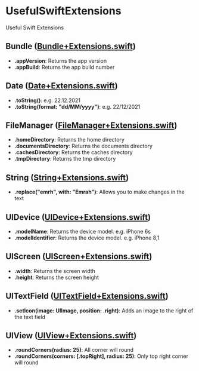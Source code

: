 # UsefulSwiftExtensions
Useful Swift Extensions


## Bundle ([Bundle+Extensions.swift](https://github.com/emrahturan/UsefulSwiftExtensions/blob/main/UsefulSwiftExtensions/Extensions/Bundle%2BExtensions.swift))
* **.appVersion**: Returns the app version
* **.appBuild**: Returns the app build number


## Date ([Date+Extensions.swift](https://github.com/emrahturan/UsefulSwiftExtensions/blob/main/UsefulSwiftExtensions/Extensions/Date%2BExtensions.swift))
* **.toString()**: e.g. 22.12.2021
* **.toString(format: "dd/MM/yyyy")**: e.g. 22/12/2021


## FileManager ([FileManager+Extensions.swift](https://github.com/emrahturan/UsefulSwiftExtensions/blob/main/UsefulSwiftExtensions/Extensions/FileManager%2BExtensions.swift))
* **.homeDirectory**: Returns the home directory
* **.documentsDirectory**: Returns the documents  directory
* **.cachesDirectory**: Returns the caches directory
* **.tmpDirectory**: Returns the tmp directory


## String ([String+Extensions.swift](https://github.com/emrahturan/UsefulSwiftExtensions/blob/main/UsefulSwiftExtensions/Extensions/String%2BExtensions.swift))
* **.replace("emrh", with: "Emrah")**: Allows you to make changes in the text


## UIDevice ([UIDevice+Extensions.swift](https://github.com/emrahturan/UsefulSwiftExtensions/blob/main/UsefulSwiftExtensions/Extensions/UIDevice%2BExtensions.swift))
* **.modelName**: Returns the device model. e.g. iPhone 6s
* **.modelIdentifier**: Returns the device model. e.g. iPhone 8,1


## UIScreen ([UIScreen+Extensions.swift](https://github.com/emrahturan/UsefulSwiftExtensions/blob/main/UsefulSwiftExtensions/Extensions/UIScreen%2BExtensions.swift))
* **.width**: Returns the screen width
* **.height**: Returns the screen height


## UITextField ([UITextField+Extensions.swift](https://github.com/emrahturan/UsefulSwiftExtensions/blob/main/UsefulSwiftExtensions/Extensions/UITextfield%2BExtensions.swift))
* **.setIcon(image: UIImage, position: .right)**: Adds an image to the right of the text field


## UIView ([UIView+Extensions.swift](https://github.com/emrahturan/UsefulSwiftExtensions/blob/main/UsefulSwiftExtensions/Extensions/UIView%2BExtensions.swift))
* **.roundCorners(radius: 25)**: All corner will round
* **.roundCorners(corners: [.topRight], radius: 25)**: Only top right corner will round
